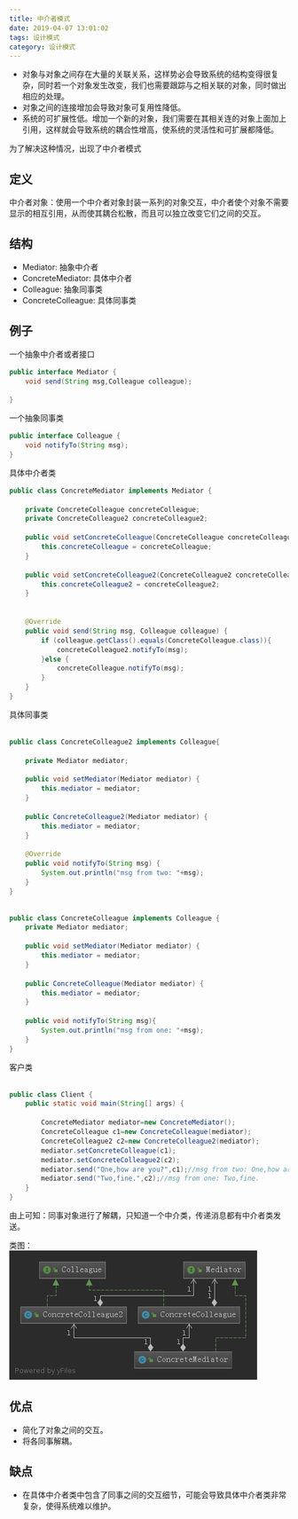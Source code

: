 ```yaml
---
title: 中介者模式
date: 2019-04-07 13:01:02
tags: 设计模式
category: 设计模式
---
```


- 对象与对象之间存在大量的关联关系，这样势必会导致系统的结构变得很复杂，同时若一个对象发生改变，我们也需要跟踪与之相关联的对象，同时做出相应的处理。
- 对象之间的连接增加会导致对象可复用性降低。
- 系统的可扩展性低。增加一个新的对象，我们需要在其相关连的对象上面加上引用，这样就会导致系统的耦合性增高，使系统的灵活性和可扩展都降低。

为了解决这种情况，出现了中介者模式
<!--more-->
## 定义

中介者对象：使用一个中介者对象封装一系列的对象交互，中介者使个对象不需要显示的相互引用，从而使其耦合松散，而且可以独立改变它们之间的交互。

## 结构
- Mediator: 抽象中介者
- ConcreteMediator: 具体中介者
- Colleague: 抽象同事类
- ConcreteColleague: 具体同事类
## 例子

一个抽象中介者或者接口
~~~java
public interface Mediator {
    void send(String msg,Colleague colleague);

}
~~~
一个抽象同事类
~~~java
public interface Colleague {
    void notifyTo(String msg);
}
~~~

具体中介者类
~~~java
public class ConcreteMediator implements Mediator {

    private ConcreteColleague concreteColleague;
    private ConcreteColleague2 concreteColleague2;

    public void setConcreteColleague(ConcreteColleague concreteColleague) {
        this.concreteColleague = concreteColleague;
    }

    public void setConcreteColleague2(ConcreteColleague2 concreteColleague2) {
        this.concreteColleague2 = concreteColleague2;
    }


    @Override
    public void send(String msg, Colleague colleague) {
        if (colleague.getClass().equals(ConcreteColleague.class)){
            concreteColleague2.notifyTo(msg);
        }else {
            concreteColleague.notifyTo(msg);
        }
    }
}
~~~

具体同事类
~~~java

public class ConcreteColleague2 implements Colleague{

    private Mediator mediator;

    public void setMediator(Mediator mediator) {
        this.mediator = mediator;
    }

    public ConcreteColleague2(Mediator mediator) {
        this.mediator = mediator;
    }

    @Override
    public void notifyTo(String msg) {
        System.out.println("msg from two: "+msg);
    }
}

~~~
~~~java

public class ConcreteColleague implements Colleague {
    private Mediator mediator;

    public void setMediator(Mediator mediator) {
        this.mediator = mediator;
    }

    public ConcreteColleague(Mediator mediator) {
        this.mediator = mediator;
    }

    public void notifyTo(String msg){
        System.out.println("msg from one: "+msg);
    }
}

~~~
客户类
~~~java

public class Client {
    public static void main(String[] args) {

        ConcreteMediator mediator=new ConcreteMediator();
        ConcreteColleague c1=new ConcreteColleague(mediator);
        ConcreteColleague2 c2=new ConcreteColleague2(mediator);
        mediator.setConcreteColleague(c1);
        mediator.setConcreteColleague2(c2);
        mediator.send("One,how are you?",c1);//msg from two: One,how are you?
        mediator.send("Two,fine.",c2);//msg from one: Two,fine.
    }
}
~~~

由上可知：同事对象进行了解耦，只知道一个中介类，传递消息都有中介者类发送。

类图：  
![中介者类图](中介者模式/Mediator.png)


## 优点
- 简化了对象之间的交互。
- 将各同事解耦。

## 缺点
- 在具体中介者类中包含了同事之间的交互细节，可能会导致具体中介者类非常复杂，使得系统难以维护。
